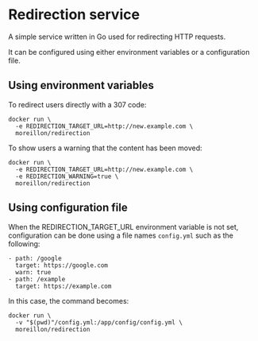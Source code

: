 # Redirection service

A simple service written in Go used for redirecting HTTP requests.

It can be configured using either environment variables or a configuration file.

## Using environment variables

To redirect users directly with a 307 code:

```
docker run \
  -e REDIRECTION_TARGET_URL=http://new.example.com \
  moreillon/redirection
```

To show users a warning that the content has been moved:

```
docker run \
  -e REDIRECTION_TARGET_URL=http://new.example.com \
  -e REDIRECTION_WARNING=true \
  moreillon/redirection

```

## Using configuration file

When the REDIRECTION_TARGET_URL environment variable is not set, configuration can be done using a file names `config.yml` such as the following:

```
- path: /google
  target: https://google.com
  warn: true
- path: /example
  target: https://example.com
```

In this case, the command becomes:

```
docker run \
  -v "$(pwd)"/config.yml:/app/config/config.yml \
  moreillon/redirection
```
